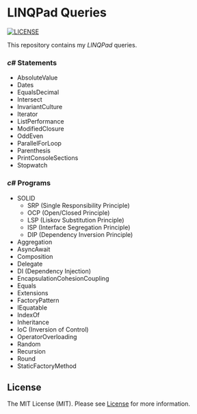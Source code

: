 # LINQPad Queries

[![LICENSE](https://img.shields.io/badge/license-MIT-green)](LICENSE)

This repository contains my _LINQPad_ queries.

### _c#_ Statements

- AbsoluteValue
- Dates
- EqualsDecimal
- Intersect
- InvariantCulture
- Iterator
- ListPerformance
- ModifiedClosure
- OddEven
- ParallelForLoop
- Parenthesis
- PrintConsoleSections
- Stopwatch

### _c#_ Programs

- SOLID
  - SRP (Single Responsibility Principle)
  - OCP (Open/Closed Principle)
  - LSP (Liskov Substitution Principle)
  - ISP (Interface Segregation Principle)
  - DIP (Dependency Inversion Principle)
- Aggregation
- AsyncAwait
- Composition
- Delegate
- DI (Dependency Injection)
- EncapsulationCohesionCoupling
- Equals
- Extensions
- FactoryPattern
- IEquatable
- IndexOf
- Inheritance
- IoC (Inversion of Control)
- OperatorOverloading
- Random
- Recursion
- Round
- StaticFactoryMethod

## License

The MIT License (MIT). Please see [License](LICENSE) for more information.
